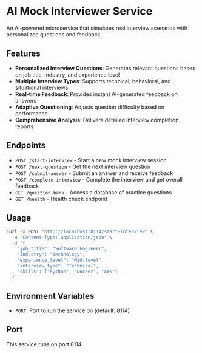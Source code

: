 # AI Mock Interviewer Service

An AI-powered microservice that simulates real interview scenarios with personalized questions and feedback.

## Features

- **Personalized Interview Questions**: Generates relevant questions based on job title, industry, and experience level
- **Multiple Interview Types**: Supports technical, behavioral, and situational interviews
- **Real-time Feedback**: Provides instant AI-generated feedback on answers
- **Adaptive Questioning**: Adjusts question difficulty based on performance
- **Comprehensive Analysis**: Delivers detailed interview completion reports

## Endpoints

- `POST /start-interview` - Start a new mock interview session
- `POST /next-question` - Get the next interview question
- `POST /submit-answer` - Submit an answer and receive feedback
- `POST /complete-interview` - Complete the interview and get overall feedback
- `GET /question-bank` - Access a database of practice questions
- `GET /health` - Health check endpoint

## Usage

```bash
curl -X POST "http://localhost:8114/start-interview" \
  -H "Content-Type: application/json" \
  -d '{
    "job_title": "Software Engineer",
    "industry": "Technology",
    "experience_level": "Mid-level",
    "interview_type": "Technical",
    "skills": ["Python", "Docker", "AWS"]
  }'
```

## Environment Variables

- `PORT`: Port to run the service on (default: 8114)

## Port

This service runs on port 8114.